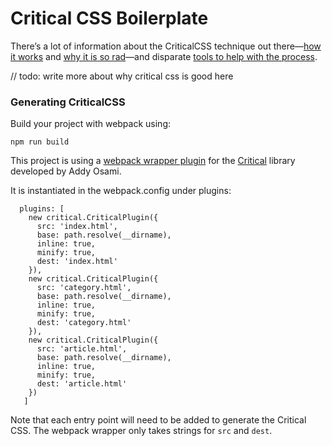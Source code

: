 # Critical CSS Boilerplate
There’s a lot of information about the CriticalCSS technique out there—[how it works](https://www.smashingmagazine.com/2015/08/understanding-critical-css/) and [why it is so rad](https://www.filamentgroup.com/lab/performance-rwd.html)—and disparate [tools to help with the process](https://github.com/addyosmani/critical).

// todo: write more about why critical css is good here

### Generating CriticalCSS

Build your project with webpack using:

```shell
npm run build
```
This project is using a [webpack wrapper plugin](https://github.com/nrwl/webpack-plugin-critical) for the [Critical](https://github.com/addyosmani/critical) library developed by Addy Osami.

It is instantiated in the webpack.config under plugins:
```
  plugins: [
    new critical.CriticalPlugin({
      src: 'index.html',
      base: path.resolve(__dirname),
      inline: true,
      minify: true,
      dest: 'index.html'
    }),
    new critical.CriticalPlugin({
      src: 'category.html',
      base: path.resolve(__dirname),
      inline: true,
      minify: true,
      dest: 'category.html'
    }),
    new critical.CriticalPlugin({
      src: 'article.html',
      base: path.resolve(__dirname),
      inline: true,
      minify: true,
      dest: 'article.html'
    })
   ]
```
Note that each entry point will need to be added to generate the Critical CSS.   The webpack wrapper only takes strings for `src` and `dest`.
